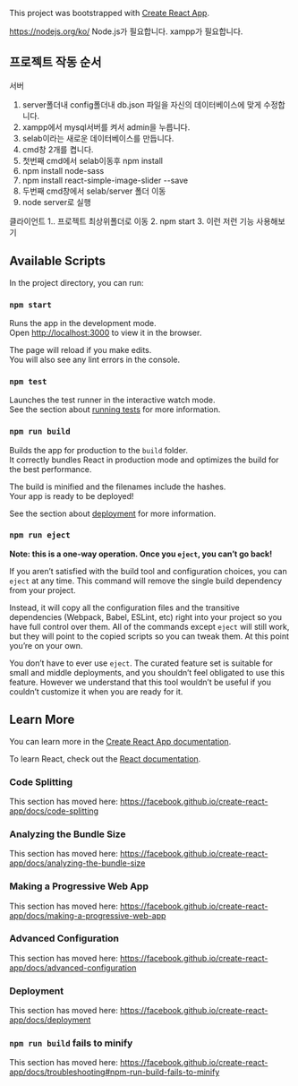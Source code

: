 This project was bootstrapped with [Create React App](https://github.com/facebook/create-react-app).

https://nodejs.org/ko/
Node.js가 필요합니다.
xampp가 필요합니다.

## 프로젝트 작동 순서

서버
  1. server폴더내 config폴더내 db.json 파일을 자신의 데이터베이스에 맞게 수정합니다.
  2. xampp에서 mysql서버를 켜서 admin을 누릅니다.
  3. selab이라는 새로운 데이터베이스를 만듭니다.
  4. cmd창 2개를 켭니다.
  5. 첫번째 cmd에서 selab이동후 npm install
  6. npm install node-sass
  7. npm install react-simple-image-slider --save
  8. 두번째 cmd창에서 selab/server 폴더 이동 
  9. node server로 실행
  
클라이언트
  1.. 프로젝트 최상위폴더로 이동
  2. npm start
  3. 이런 저런 기능 사용해보기

## Available Scripts

In the project directory, you can run:

### `npm start`

Runs the app in the development mode.<br>
Open [http://localhost:3000](http://localhost:3000) to view it in the browser.

The page will reload if you make edits.<br>
You will also see any lint errors in the console.

### `npm test`

Launches the test runner in the interactive watch mode.<br>
See the section about [running tests](https://facebook.github.io/create-react-app/docs/running-tests) for more information.

### `npm run build`

Builds the app for production to the `build` folder.<br>
It correctly bundles React in production mode and optimizes the build for the best performance.

The build is minified and the filenames include the hashes.<br>
Your app is ready to be deployed!

See the section about [deployment](https://facebook.github.io/create-react-app/docs/deployment) for more information.

### `npm run eject`

**Note: this is a one-way operation. Once you `eject`, you can’t go back!**

If you aren’t satisfied with the build tool and configuration choices, you can `eject` at any time. This command will remove the single build dependency from your project.

Instead, it will copy all the configuration files and the transitive dependencies (Webpack, Babel, ESLint, etc) right into your project so you have full control over them. All of the commands except `eject` will still work, but they will point to the copied scripts so you can tweak them. At this point you’re on your own.

You don’t have to ever use `eject`. The curated feature set is suitable for small and middle deployments, and you shouldn’t feel obligated to use this feature. However we understand that this tool wouldn’t be useful if you couldn’t customize it when you are ready for it.

## Learn More

You can learn more in the [Create React App documentation](https://facebook.github.io/create-react-app/docs/getting-started).

To learn React, check out the [React documentation](https://reactjs.org/).

### Code Splitting

This section has moved here: https://facebook.github.io/create-react-app/docs/code-splitting

### Analyzing the Bundle Size

This section has moved here: https://facebook.github.io/create-react-app/docs/analyzing-the-bundle-size

### Making a Progressive Web App

This section has moved here: https://facebook.github.io/create-react-app/docs/making-a-progressive-web-app

### Advanced Configuration

This section has moved here: https://facebook.github.io/create-react-app/docs/advanced-configuration

### Deployment

This section has moved here: https://facebook.github.io/create-react-app/docs/deployment

### `npm run build` fails to minify

This section has moved here: https://facebook.github.io/create-react-app/docs/troubleshooting#npm-run-build-fails-to-minify
